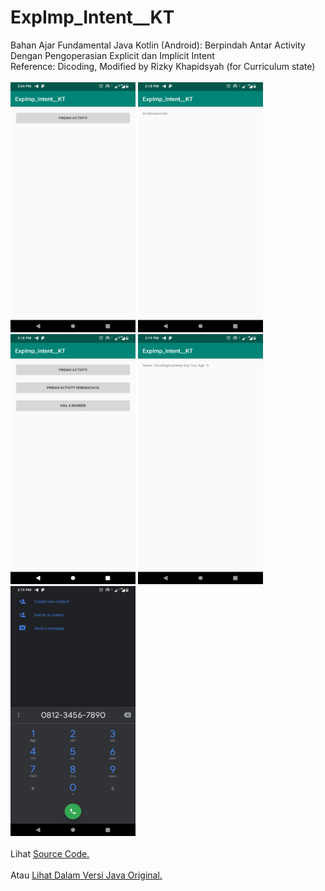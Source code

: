 # ExpImp_Intent__KT
Bahan Ajar Fundamental Java Kotlin (Android): Berpindah Antar Activity Dengan Pengoperasian Explicit dan Implicit Intent<br>
Reference: Dicoding, Modified by Rizky Khapidsyah (for Curriculum state)<br><br>
<img src="https://github.com/RizkyKhapidsyah/ExpImp_Intent__KT/blob/master/results/Screenshot_20190907-150434.png" height=400px width=200px>
<img src="https://github.com/RizkyKhapidsyah/ExpImp_Intent__KT/blob/master/results/Screenshot_20190907-151845.png" height=400px width=200px>
<img src="https://github.com/RizkyKhapidsyah/ExpImp_Intent__KT/blob/master/results/Screenshot_20190907-151854.png" height=400px width=200px>
<img src="https://github.com/RizkyKhapidsyah/ExpImp_Intent__KT/blob/master/results/Screenshot_20190907-151911.png" height=400px width=200px>
<img src="https://github.com/RizkyKhapidsyah/ExpImp_Intent__KT/blob/master/results/Screenshot_20190907-151918.png" height=400px width=200px><br><br>
Lihat <a href="https://github.com/RizkyKhapidsyah/ExpImp_Intent__KT/tree/master/app/src/main/java/com/rizkykhapidsyah/expimp_intent__kt">Source Code.</a><br><br>
Atau <a href="https://github.com/RizkyKhapidsyah/ExpImp_Intent__JV">Lihat Dalam Versi Java Original.</a>
